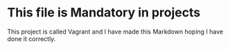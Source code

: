 # This file is Mandatory in projects

This project is called Vagrant and I have made this Markdown hoping I have done it correctly.